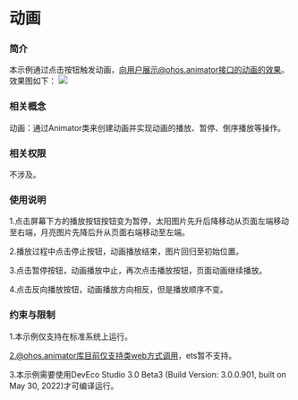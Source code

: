 # 动画

### 简介

本示例通过点击按钮触发动画，向用户展示@ohos.animator接口的动画的效果。效果图如下：
![](screenshots/device/main.gif)

### 相关概念

动画：通过Animator类来创建动画并实现动画的播放、暂停、倒序播放等操作。

### 相关权限

不涉及。

### 使用说明

1.点击屏幕下方的播放按钮按钮变为暂停，太阳图片先升后降移动从页面左端移动至右端，月亮图片先降后升从页面右端移动至左端。

2.播放过程中点击停止按钮，动画播放结束，图片回归至初始位置。

3.点击暂停按钮，动画播放中止，再次点击播放按钮，页面动画继续播放。

4.点击反向播放按钮，动画播放方向相反，但是播放顺序不变。

### 约束与限制

1.本示例仅支持在标准系统上运行。

2.@ohos.animator库目前仅支持类web方式调用，ets暂不支持。

3.本示例需要使用DevEco Studio 3.0 Beta3 (Build Version: 3.0.0.901, built on May 30, 2022)才可编译运行。